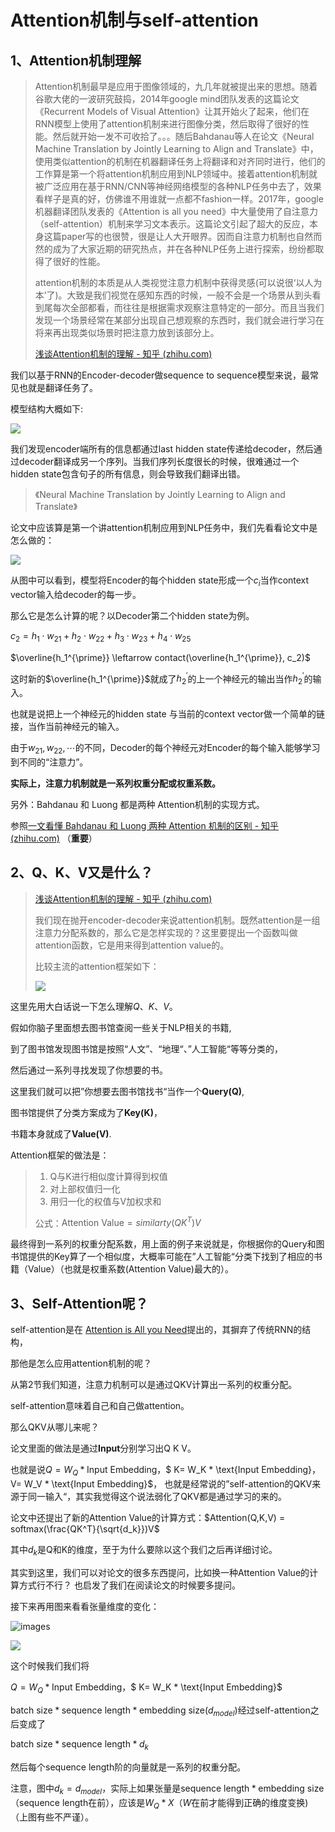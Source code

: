 # Attention机制与self-attention

## 1、Attention机制理解

> Attention机制最早是应用于图像领域的，九几年就被提出来的思想。随着谷歌大佬的一波研究鼓捣，2014年google mind团队发表的这篇论文《Recurrent Models of Visual Attention》让其开始火了起来，他们在RNN模型上使用了attention机制来进行图像分类，然后取得了很好的性能。然后就开始一发不可收拾了。。。随后Bahdanau等人在论文《Neural Machine Translation by Jointly Learning to Align and Translate》中，使用类似attention的机制在机器翻译任务上将翻译和对齐同时进行，他们的工作算是第一个将attention机制应用到NLP领域中。接着attention机制就被广泛应用在基于RNN/CNN等神经网络模型的各种NLP任务中去了，效果看样子是真的好，仿佛谁不用谁就一点都不fashion一样。2017年，google机器翻译团队发表的《Attention is all you need》中大量使用了自注意力（self-attention）机制来学习文本表示。这篇论文引起了超大的反应，本身这篇paper写的也很赞，很是让人大开眼界。因而自注意力机制也自然而然的成为了大家近期的研究热点，并在各种NLP任务上进行探索，纷纷都取得了很好的性能。
>
> attention机制的本质是从人类视觉注意力机制中获得灵感(可以说很‘以人为本’了)。大致是我们视觉在感知东西的时候，一般不会是一个场景从到头看到尾每次全部都看，而往往是根据需求观察注意特定的一部分。而且当我们发现一个场景经常在某部分出现自己想观察的东西时，我们就会进行学习在将来再出现类似场景时把注意力放到该部分上。
>
> [浅谈Attention机制的理解 - 知乎 (zhihu.com)](https://zhuanlan.zhihu.com/p/35571412)

我们以基于RNN的Encoder-decoder做sequence to sequence模型来说，最常见也就是翻译任务了。

模型结构大概如下:

![](images/rnn_seq2seq.png)

我们发现encoder端所有的信息都通过last hidden state传递给decoder，然后通过decoder翻译成另一个序列。当我们序列长度很长的时候，很难通过一个hidden state包含句子的所有信息，则会导致我们翻译出错。

> 《Neural Machine Translation by Jointly Learning to Align and Translate》

论文中应该算是第一个讲attention机制应用到NLP任务中，我们先看看论文中是怎么做的：

![](images/rnn_seq2seq_attn.png)

从图中可以看到，模型将Encoder的每个hidden state形成一个$c_i$当作context vector输入给decoder的每一步。

那么它是怎么计算的呢？以Decoder第二个hidden state为例。

$c_2 = h_1 \cdot w_{21} + h_2 \cdot w_{22} + h_3 \cdot w_{23} + h_4 \cdot w_{25}$

$\overline{h_1^{\prime}} \leftarrow contact(\overline{h_1^{\prime}}, c_2)$

这时新的$\overline{h_1^{\prime}}$就成了$h_2^{\prime}$的上一个神经元的输出当作$h_2^{\prime}$的输入。

也就是说把上一个神经元的hidden state 与当前的context vector做一个简单的链接，当作当前神经元的输入。

由于$w_{21}, w_{22}, \cdots$的不同，Decoder的每个神经元对Encoder的每个输入能够学习到不同的“注意力”。

**实际上，注意力机制就是一系列权重分配或权重系数。**

另外：Bahdanau 和 Luong 都是两种 Attention机制的实现方式。

参照[一文看懂 Bahdanau 和 Luong 两种 Attention 机制的区别 - 知乎 (zhihu.com)](https://zhuanlan.zhihu.com/p/129316415) （**重要**）



## 2、Q、K、V又是什么？

> [浅谈Attention机制的理解 - 知乎 (zhihu.com)](https://zhuanlan.zhihu.com/p/35571412)
>
> 我们现在抛开encoder-decoder来说attention机制。既然attention是一组注意力分配系数的，那么它是怎样实现的？这里要提出一个函数叫做attention函数，它是用来得到attention value的。
>
> 比较主流的attention框架如下：
>
> ![](images/attention_qkv.jpg)

这里先用大白话说一下怎么理解$Q、K、V$。

假如你脑子里面想去图书馆查阅一些关于NLP相关的书籍,

到了图书馆发现图书馆是按照“人文”、“地理“、”人工智能“等等分类的，

然后通过一系列寻找发现了你想要的书。

这里我们就可以把”你想要去图书馆找书“当作一个**Query(Q)**,

图书馆提供了分类方案成为了**Key(K)**，

书籍本身就成了**Value(V)**.



Attention框架的做法是：

> 1. Q与K进行相似度计算得到权值
> 2. 对上部权值归一化
> 3. 用归一化的权值与V加权求和
>
> 公式：$\text{Attention Value} = similarty(QK^T)V$

最终得到一系列的权重分配系数，用上面的例子来说就是，你根据你的Query和图书馆提供的Key算了一个相似度，大概率可能在”人工智能“分类下找到了相应的书籍（Value）（也就是权重系数(Attention Value)最大的）。



## 3、Self-Attention呢？

self-attention是在 [Attention is All you Need](https://arxiv.org/abs/1706.03762)提出的，其摒弃了传统RNN的结构，

那他是怎么应用attention机制的呢？

从第2节我们知道，注意力机制可以是通过QKV计算出一系列的权重分配。

self-attention意味着自己和自己做attention。

那么QKV从哪儿来呢？

论文里面的做法是通过**Input**分别学习出Q K V。

也就是说$Q = W_Q * \text{Input Embedding}$，$ K= W_K * \text{Input Embedding}$，$ V= W_V * \text{Input Embedding}$，
也就是经常说的”self-attention的QKV来源于同一输入“，其实我觉得这个说法弱化了QKV都是通过学习的来的。

论文中还提出了新的Attention Value的计算方式：$Attention(Q,K,V) = softmax(\frac{QK^T}{\sqrt{d_k}})V$

其中$d_k$是Q和K的维度，至于为什么要除以这个我们之后再详细讨论。

其实到这里，我们可以对论文的很多东西提问，比如换一种Attention Value的计算方式行不行？
也启发了我们在阅读论文的时候要多提问。

接下来再用图来看看张量维度的变化：

![images](images/self_attn.png)

![](images/self_attn2.png)

这个时候我们我们将

$Q = W_Q * \text{Input Embedding}$，$ K= W_K * \text{Input Embedding}$

$\text{batch size} * \text{sequence length} * \text{embedding size} (d_{model})$经过self-attention之后变成了

$\text{batch size} * \text{sequence length} * d_k$

然后每个$\text{sequence length}$阶的向量就是一系列的权重分配。

注意，图中$d_k = d_{model}$，实际上如果张量是$\text{sequence length} * \text{embedding size}$（$\text{sequence length}$在前），应该是$W_Q * X$（$W$在前才能得到正确的维度变换)（上图有些不严谨）。








​